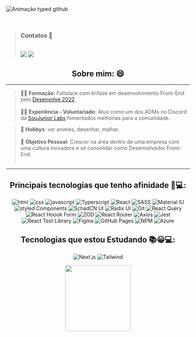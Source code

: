 <div>
 
  ![Animação typed github](https://user-images.githubusercontent.com/98182255/186050921-6c4ff98d-14db-4b0e-b707-8a04b59e1190.gif)

</div>

<br>
<div> 
 
 > <h3>Contatos 📩</h3> <br>
 > <a href = "mailto:luissoaress.dev@gmail.com"><img src="https://img.shields.io/badge/Gmail-D14836?style=for-the-badge&logo=gmail&logoColor=white" target="_blank"></a>
 > <a href="https://www.linkedin.com/in/LuisSoaresDeveloper" target="_blank"><img src="https://img.shields.io/badge/-LinkedIn-%230077B5?style=for-the-badge&logo=linkedin&logoColor=white" target="_blank"></a> 
 
 <div align="center">

<div align="left">
 
  <h2 align='center'> Sobre mim: 😄 </h2>
 
   ____________________________________________________________________________________________________

  >  👨‍💻 **Formação**: Fullstack com ênfase em desenvolvimento Front-End pelo [Desenvolve 2022](https://desenvolve.grupoboticario.com.br/). <br> <br>
  >  🤝🏻 **Experiência - Voluntariado**: Atuo como um dos ADMs no Discord da [SouJunior Labs](https://www.linkedin.com/company/soujunior-labs/) fomentados melhorias para a comunidade.

  >  🎨  **Hobbys**: ver animes, desenhar, malhar. <br> <br>
  >  🎯 **Objetivo Pessoal**: Crescer na área dentro de uma empresa com uma cultura inovadora e se consolidar como Desenvolvedor Front-End. <br> <br>

   ____________________________________________________________________________________________________

</div>

<div align="center">
 
 ## Principais tecnologias que tenho afinidade 🤩💻:
 ![html](https://img.shields.io/badge/HTML5-E34F26?style=for-the-badge&logo=html5&logoColor=white)
 ![css](https://img.shields.io/badge/CSS3-1572B6?style=for-the-badge&logo=css3&logoColor=white)
 ![javascript](https://img.shields.io/badge/JavaScript-F7DF1E?style=for-the-badge&logo=javascript&logoColor=black)
 ![Typerscript](https://img.shields.io/badge/TypeScript-007ACC?style=for-the-badge&logo=typescript&logoColor=white)
 ![React](https://img.shields.io/badge/React-20232A?style=for-the-badge&logo=react&logoColor=61DAFB)
 ![SASS](https://img.shields.io/badge/Sass-CC6699?style=for-the-badge&logo=sass&logoColor=white)
 ![Material IU](https://img.shields.io/badge/Material%20UI-007FFF?style=for-the-badge&logo=mui&logoColor=white)
 ![styled Components](https://img.shields.io/badge/styled--components-DB7093?style=for-the-badge&logo=styled-components&logoColor=white)
 ![SchadCN UI](https://img.shields.io/badge/shadcn%2Fui-000000?style=for-the-badge&logo=shadcnui&logoColor=white)
 ![Radix UI](https://img.shields.io/badge/radix--ui-343434?style=for-the-badge&logo=circleci&logoColor=white)
 ![Git](https://img.shields.io/badge/GIT-E44C30?style=for-the-badge&logo=git&logoColor=white)
 ![React Query](https://img.shields.io/badge/React_Query-FF4154?style=for-the-badge&logo=ReactQuery&logoColor=white)
 ![React Hoook Form](https://img.shields.io/badge/react%20hook%20Form-EC5990?style=for-the-badge&logo=react%20hook%20form&logoColor=white)
 ![ZOD](https://img.shields.io/badge/Zod-466BB0?style=for-the-badge&logo=Zod&logoColor=white)
 ![React Router](https://img.shields.io/badge/React_Router-CA4245?style=for-the-badge&logo=react-router&logoColor=white)
 ![Axios](https://img.shields.io/badge/axios-671ddf?&style=for-the-badge&logo=axios&logoColor=white)
 ![Jest](https://img.shields.io/badge/Jest-C21325?style=for-the-badge&logo=jest&logoColor=white)
 ![React Test Library](	https://img.shields.io/badge/react%20testing%20library-323330?style=for-the-badge&logo=testing-library&logoColor=red)
 ![Figma](https://img.shields.io/badge/Figma-F24E1E?style=for-the-badge&logo=figma&logoColor=white)
 ![GitHub Pages](https://img.shields.io/badge/GitHub%20Projects-222222?style=for-the-badge&logo=GitHub%20Pages&logoColor=white)
 ![NPM](https://img.shields.io/badge/npm-CB3837?style=for-the-badge&logo=npm&logoColor=white)
 ![Azure](https://img.shields.io/badge/Azure_DevOps-0078D7?style=for-the-badge&logo=azure-devops&logoColor=white)

 
 ## Tecnologias que estou Estudando 📚😀💻:
 ![Next.js](https://img.shields.io/badge/next%20js-000000?style=for-the-badge&logo=nextdotjs&logoColor=white)
 ![Tailwind](	https://img.shields.io/badge/Tailwind_CSS-38B2AC?style=for-the-badge&logo=tailwind-css&logoColor=white)
 
</div>

<div align="center">
<img height="180em" src="https://github-readme-stats-git-masterrstaa-rickstaa.vercel.app/api/top-langs/?username=Soaressluiss&layout=compact&langs_count=7&theme=tokyonight"/>
 
</div>
 

<!-- ![Snake animation](https://github.com/Soaressluiss/Soaressluiss/blob/output/github-contribution-grid-snake.svg)
 </div> -->
  
 <!-- ![cat-work](https://user-images.githubusercontent.com/98182255/185693548-9132020e-e25a-4eb6-ab89-4bb775f8e853.gif) -->
 
 

 
